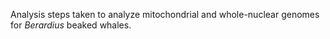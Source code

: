 Analysis steps taken to analyze mitochondrial and whole-nuclear genomes for _Berardius_ beaked whales.
